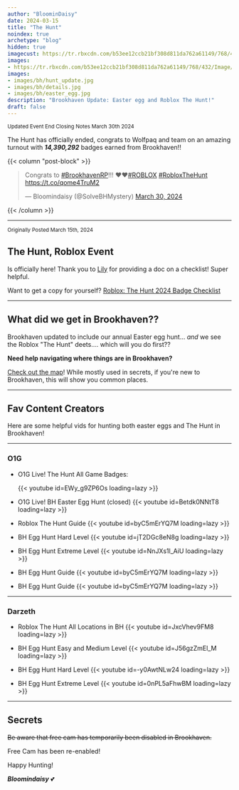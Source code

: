 ```yaml
---
author: "BloominDaisy"
date: 2024-03-15
title: "The Hunt"
noindex: true
archetype: "blog"
hidden: true
imagecust: https://tr.rbxcdn.com/b53ee12ccb21bf308d811da762a61149/768/432/Image/Png
images:
- https://tr.rbxcdn.com/b53ee12ccb21bf308d811da762a61149/768/432/Image/Png
images: 
- images/bh/hunt_update.jpg
- images/bh/details.jpg
- images/bh/easter_egg.jpg
description: "Brookhaven Update: Easter egg and Roblox The Hunt!"
draft: false
---
```

<sub>Updated Event End Closing Notes March 30th 2024</sub>


The Hunt has officially ended, congrats to Wolfpaq and team on an amazing turnout with **_14,390,292_** badges earned from Brookhaven!!

{{< column "post-block" >}}
<blockquote class="twitter-tweet"><p lang="en" dir="ltr">Congrats to <a href="https://twitter.com/hashtag/BrookhavenRP?src=hash&amp;ref_src=twsrc%5Etfw">#BrookhavenRP</a>!!! ❤️❤️<a href="https://twitter.com/hashtag/ROBLOX?src=hash&amp;ref_src=twsrc%5Etfw">#ROBLOX</a> <a href="https://twitter.com/hashtag/RobloxTheHunt?src=hash&amp;ref_src=twsrc%5Etfw">#RobloxTheHunt</a> <a href="https://t.co/qome4TruM2">https://t.co/qome4TruM2</a></p>&mdash; Bloomindaisy (@SolveBHMystery) <a href="https://twitter.com/SolveBHMystery/status/1774151281587679376?ref_src=twsrc%5Etfw">March 30, 2024</a></blockquote> <script async src="https://platform.twitter.com/widgets.js" charset="utf-8"></script>
{{< /column >}}

---
<sub>Originally Posted March 15th, 2024</sub>

 ## The Hunt, Roblox Event

 Is officially here! Thank you to [Lily](https://twitter.com/LilyGia_) for providing a doc on a checklist! Super helpful. 

 Want to get a copy for yourself? [Roblox: The Hunt 2024 Badge Checklist](https://docs.google.com/spreadsheets/d/1R4xvrfpdI-iIQnNqRYMxlTM8BS5BeDUwnfEZ7Y8SOe4/edit?usp=sharing)

---

## What did we get in Brookhaven??

Brookhaven updated to include our annual Easter egg hunt... _and_ we see the Roblox "The Hunt" deets.... which will you do first??

**Need help navigating where things are in Brookhaven?**

 [Check out the map](map/poi/)! While mostly used in secrets, if you're new to Brookhaven, this will show you common places.


---

## Fav Content Creators

Here are some helpful vids for hunting both easter eggs and The Hunt in Brookhaven!

---

### O1G

<div class="grid-1 post-block-dot">

- O1G Live! The Hunt All Game Badges: <div class="grid-1">{{< youtube id=EWy_g9ZP6Os loading=lazy >}}</div>

- O1G Live! BH Easter Egg Hunt (closed) {{< youtube id=Betdk0NNtT8 loading=lazy >}}

- Roblox The Hunt Guide {{< youtube id=byC5mErYQ7M loading=lazy >}}

- BH Egg Hunt Hard Level {{< youtube id=jT2DGc8eN8g loading=lazy >}}

- BH Egg Hunt Extreme Level  {{< youtube id=NnJXs1l_AiU loading=lazy >}}

- BH Egg Hunt Guide {{< youtube id=byC5mErYQ7M loading=lazy >}}

- BH Egg Hunt Guide {{< youtube id=byC5mErYQ7M loading=lazy >}}
</div>



---

### Darzeth

<div class="grid-2 post-block-dot">

- Roblox The Hunt All Locations in BH {{< youtube id=JxcVhev9FM8 loading=lazy >}}

- BH Egg Hunt Easy and Medium Level {{< youtube id=J56gzZmEl_M loading=lazy >}}

- BH Egg Hunt Hard Level {{< youtube id=-y0AwtNLw24 loading=lazy >}}

- BH Egg Hunt Extreme Level {{< youtube id=0nPL5aFhwBM loading=lazy >}}

</div>

---


## Secrets

~~Be aware that free cam has temporarily been disabled in Brookhaven.~~

Free Cam has been re-enabled!

Happy Hunting!

_**Bloomindaisy**_ <span class="nowrap"><span class="emojify">💕</span>